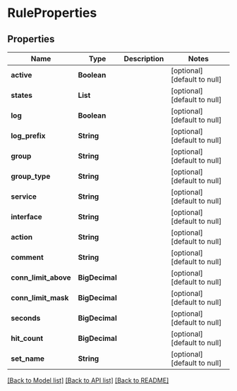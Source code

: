 # RuleProperties
## Properties

| Name | Type | Description | Notes |
|------------ | ------------- | ------------- | -------------|
| **active** | **Boolean** |  | [optional] [default to null] |
| **states** | **List** |  | [optional] [default to null] |
| **log** | **Boolean** |  | [optional] [default to null] |
| **log\_prefix** | **String** |  | [optional] [default to null] |
| **group** | **String** |  | [optional] [default to null] |
| **group\_type** | **String** |  | [optional] [default to null] |
| **service** | **String** |  | [optional] [default to null] |
| **interface** | **String** |  | [optional] [default to null] |
| **action** | **String** |  | [optional] [default to null] |
| **comment** | **String** |  | [optional] [default to null] |
| **conn\_limit\_above** | **BigDecimal** |  | [optional] [default to null] |
| **conn\_limit\_mask** | **BigDecimal** |  | [optional] [default to null] |
| **seconds** | **BigDecimal** |  | [optional] [default to null] |
| **hit\_count** | **BigDecimal** |  | [optional] [default to null] |
| **set\_name** | **String** |  | [optional] [default to null] |

[[Back to Model list]](../README.md#documentation-for-models) [[Back to API list]](../README.md#documentation-for-api-endpoints) [[Back to README]](../README.md)

